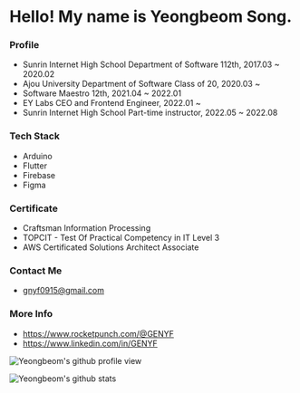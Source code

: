 # Hello! My name is Yeongbeom Song.

### Profile
- Sunrin Internet High School Department of Software 112th, 2017.03 ~ 2020.02
- Ajou University Department of Software Class of 20, 2020.03 ~
- Software Maestro 12th, 2021.04 ~ 2022.01
- EY Labs CEO and Frontend Engineer, 2022.01 ~
- Sunrin Internet High School Part-time instructor, 2022.05 ~ 2022.08

### Tech Stack
- Arduino
- Flutter
- Firebase
- Figma


### Certificate
- Craftsman Information Processing
- TOPCIT - Test Of Practical Competency in IT Level 3 
- AWS Certificated Solutions Architect Associate


### Contact Me
- gnyf0915@gmail.com

### More Info
- https://www.rocketpunch.com/@GENYF
- https://www.linkedin.com/in/GENYF

![Yeongbeom's github profile view](https://komarev.com/ghpvc/?username=GENYF)

![Yeongbeom's github stats](https://github-readme-stats.vercel.app/api?username=GENYF&count_private=true&show_icons=true)
